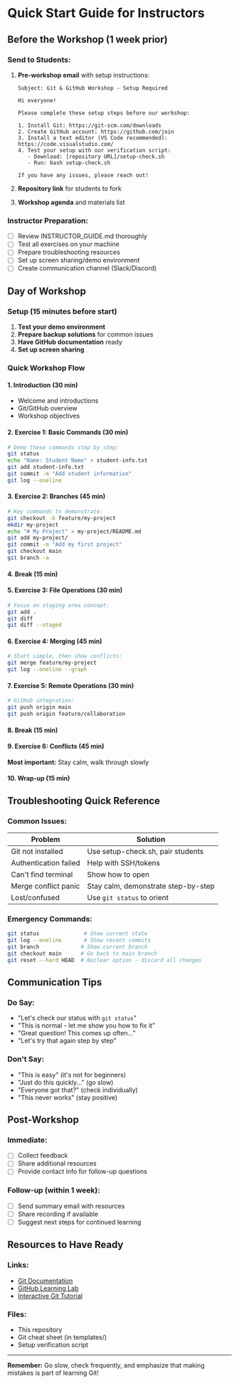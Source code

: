 # Quick Start Guide for Instructors

## Before the Workshop (1 week prior)

### Send to Students:
1. **Pre-workshop email** with setup instructions:
   ```
   Subject: Git & GitHub Workshop - Setup Required
   
   Hi everyone!
   
   Please complete these setup steps before our workshop:
   
   1. Install Git: https://git-scm.com/downloads
   2. Create GitHub account: https://github.com/join
   3. Install a text editor (VS Code recommended): https://code.visualstudio.com/
   4. Test your setup with our verification script:
      - Download: [repository URL]/setup-check.sh
      - Run: bash setup-check.sh
   
   If you have any issues, please reach out!
   ```

2. **Repository link** for students to fork
3. **Workshop agenda** and materials list

### Instructor Preparation:
- [ ] Review INSTRUCTOR_GUIDE.md thoroughly
- [ ] Test all exercises on your machine
- [ ] Prepare troubleshooting resources
- [ ] Set up screen sharing/demo environment
- [ ] Create communication channel (Slack/Discord)

## Day of Workshop

### Setup (15 minutes before start)
1. **Test your demo environment**
2. **Prepare backup solutions** for common issues
3. **Have GitHub documentation** ready
4. **Set up screen sharing**

### Quick Workshop Flow

#### 1. Introduction (30 min)
- Welcome and introductions
- Git/GitHub overview
- Workshop objectives

#### 2. Exercise 1: Basic Commands (30 min)
```bash
# Demo these commands step by step:
git status
echo "Name: Student Name" > student-info.txt
git add student-info.txt
git commit -m "Add student information"
git log --oneline
```

#### 3. Exercise 2: Branches (45 min)
```bash
# Key commands to demonstrate:
git checkout -b feature/my-project
mkdir my-project
echo "# My Project" > my-project/README.md
git add my-project/
git commit -m "Add my first project"
git checkout main
git branch -a
```

#### 4. Break (15 min)

#### 5. Exercise 3: File Operations (30 min)
```bash
# Focus on staging area concept:
git add .
git diff
git diff --staged
```

#### 6. Exercise 4: Merging (45 min)
```bash
# Start simple, then show conflicts:
git merge feature/my-project
git log --oneline --graph
```

#### 7. Exercise 5: Remote Operations (30 min)
```bash
# GitHub integration:
git push origin main
git push origin feature/collaboration
```

#### 8. Break (15 min)

#### 9. Exercise 6: Conflicts (45 min)
**Most important:** Stay calm, walk through slowly

#### 10. Wrap-up (15 min)

## Troubleshooting Quick Reference

### Common Issues:
| Problem | Solution |
|---------|----------|
| Git not installed | Use setup-check.sh, pair students |
| Authentication failed | Help with SSH/tokens |
| Can't find terminal | Show how to open |
| Merge conflict panic | Stay calm, demonstrate step-by-step |
| Lost/confused | Use `git status` to orient |

### Emergency Commands:
```bash
git status              # Show current state
git log --oneline       # Show recent commits
git branch             # Show current branch
git checkout main      # Go back to main branch
git reset --hard HEAD  # Nuclear option - discard all changes
```

## Communication Tips

### Do Say:
- "Let's check our status with `git status`"
- "This is normal - let me show you how to fix it"
- "Great question! This comes up often..."
- "Let's try that again step by step"

### Don't Say:
- "This is easy" (it's not for beginners)
- "Just do this quickly..." (go slow)
- "Everyone got that?" (check individually)
- "This never works" (stay positive)

## Post-Workshop

### Immediate:
- [ ] Collect feedback
- [ ] Share additional resources
- [ ] Provide contact info for follow-up questions

### Follow-up (within 1 week):
- [ ] Send summary email with resources
- [ ] Share recording if available
- [ ] Suggest next steps for continued learning

## Resources to Have Ready

### Links:
- [Git Documentation](https://git-scm.com/doc)
- [GitHub Learning Lab](https://lab.github.com/)
- [Interactive Git Tutorial](https://learngitbranching.js.org/)

### Files:
- This repository
- Git cheat sheet (in templates/)
- Setup verification script

---

**Remember:** Go slow, check frequently, and emphasize that making mistakes is part of learning Git!